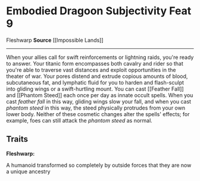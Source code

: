 ﻿---
actions: null
cost: null
element: null
feat: Embodied Dragoon Subjectivity
frequency: null
heighten_level: null
id: '3929'
level: '9'
name: Embodied Dragoon Subjectivity
prerequisite: null
rarity: Common
requirement: null
school: null
source: '[[DATABASE/source/Impossible Lands|Impossible Lands]]'
subcategory: null
trait:
- '[[DATABASE/trait/Fleshwarp|Fleshwarp]]'
trigger: null
type: Feat

---
# Embodied Dragoon Subjectivity <span class="item-type">Feat 9</span>

<span class="item-trait">Fleshwarp</span>
**Source** [[Impossible Lands]]

---
When your allies call for swift reinforcements or lightning raids, you're ready to answer. Your titanic form encompasses both cavalry and rider so that you're able to traverse vast distances and exploit opportunities in the theater of war. Your pores distend and extrude copious amounts of blood, subcutaneous fat, and lymphatic fluid for you to harden and flash-sculpt into gliding wings or a swift-hurtling mount. You can cast [[Feather Fall]] and [[Phantom Steed]] each once per day as innate occult spells. When you cast _feather fall_ in this way, gliding wings slow your fall, and when you cast _phantom steed_ in this way, the steed physically protrudes from your own lower body. Neither of these cosmetic changes alter the spells' effects; for example, foes can still attack the _phantom steed_ as normal.

## Traits

**Fleshwarp:**

A humanoid transformed so completely by outside forces that they are now a unique ancestry